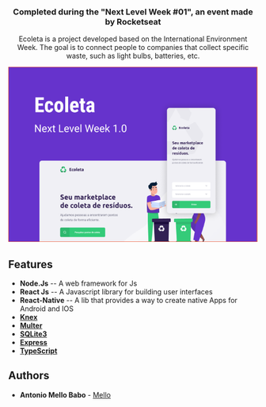 
<h3 align="center">
  Completed during the "Next Level Week #01", an event made by Rocketseat
</h3>

<p align="center">
  Ecoleta is a project developed based on the International Environment Week. The goal is to connect people to companies that collect specific waste, such as light bulbs, batteries, etc.
</p>

<p align="center">
  <img src="gitImage/imagem.png">
</p>


## Features

* <strong>Node.Js</strong> -- A web framework for Js
* <strong>React Js</strong>  -- A Javascript library for building user interfaces
* <strong>React-Native</strong> -- A lib that provides a way to create native Apps for Android and IOS
* <strong>[Knex](http://knexjs.org/)</strong>
* <strong>[Multer](https://www.npmjs.com/package/multer)</strong>
* <strong>[SQLite3](https://www.sqlite.org/index.html)</strong>
* <strong>[Express](https://expressjs.com/pt-br/)</strong>
* <strong>[TypeScript](https://www.typescriptlang.org/)</strong>



## Authors

* **Antonio Mello Babo**  - [Mello](https://github.com/MelloTonio)

